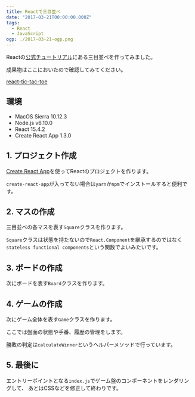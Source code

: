 ```yaml
---
title: Reactで三目並べ
date: "2017-03-21T00:00:00.000Z"
tags:
  - React
  - JavaScript
ogp: ./2017-03-21-ogp.png
---
```


Reactの[公式チュートリアル](https://facebook.github.io/react/tutorial/tutorial.html)にある三目並べを作ってみました。

成果物はここにおいたので確認してみてください。

[react-tic-tac-toe](/playground/react-tic-tac-toe/)

## **環境**

- MacOS Sierra 10.12.3
- Node.js v6.10.0
- React 15.4.2
- Create React App 1.3.0

## **1. プロジェクト作成**

[Create React App](https://github.com/facebookincubator/create-react-app)を使ってReactのプロジェクトを作ります。

`create-react-app`が入ってない場合は`yarn`か`npm`でインストールすると便利です。

<code class="gist-code" data-gist-id="7ca9e498ef04e1c65be01751631a1eae" data-gist-file="create-react-app.sh" data-gist-enable-cache="true"></code>

## **2. マスの作成**

三目並べの各マスを表す`Square`クラスを作ります。

`Square`クラスは状態を持たないので`React.Component`を継承するのではなく`stateless functional components`という関数でよいみたいです。

<code class="gist-code" data-gist-id="7ca9e498ef04e1c65be01751631a1eae" data-gist-file="Square.js" data-gist-enable-cache="true"></code>

## **3. ボードの作成**

次にボードを表す`Board`クラスを作ります。

<code class="gist-code" data-gist-id="7ca9e498ef04e1c65be01751631a1eae" data-gist-file="Board.js" data-gist-enable-cache="true"></code>

## **4. ゲームの作成**

次にゲーム全体を表す`Game`クラスを作ります。

ここでは盤面の状態や手番、履歴の管理をします。

勝敗の判定は`calculateWinner`というヘルパーメソッドで行っています。

<code class="gist-code" data-gist-id="7ca9e498ef04e1c65be01751631a1eae" data-gist-file="Game.js" data-gist-enable-cache="true"></code>

## **5. 最後に**

エントリーポイントとなる`index.js`でゲーム盤のコンポーネントをレンダリングして、
あとはCSSなどを修正して終わりです。

<code class="gist-code" data-gist-id="7ca9e498ef04e1c65be01751631a1eae" data-gist-file="index.js" data-gist-enable-cache="true"></code>

<code class="gist-code" data-gist-id="7ca9e498ef04e1c65be01751631a1eae" data-gist-file="index.html" data-gist-enable-cache="true"></code>

<code class="gist-code" data-gist-id="7ca9e498ef04e1c65be01751631a1eae" data-gist-file="index.css" data-gist-enable-cache="true"></code>

